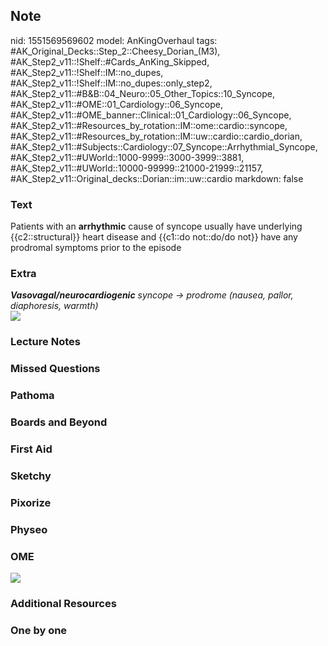 ## Note
nid: 1551569569602
model: AnKingOverhaul
tags: #AK_Original_Decks::Step_2::Cheesy_Dorian_(M3), #AK_Step2_v11::!Shelf::#Cards_AnKing_Skipped, #AK_Step2_v11::!Shelf::IM::no_dupes, #AK_Step2_v11::!Shelf::IM::no_dupes::only_step2, #AK_Step2_v11::#B&B::04_Neuro::05_Other_Topics::10_Syncope, #AK_Step2_v11::#OME::01_Cardiology::06_Syncope, #AK_Step2_v11::#OME_banner::Clinical::01_Cardiology::06_Syncope, #AK_Step2_v11::#Resources_by_rotation::IM::ome::cardio::syncope, #AK_Step2_v11::#Resources_by_rotation::IM::uw::cardio::cardio_dorian, #AK_Step2_v11::#Subjects::Cardiology::07_Syncope::Arrhythmial_Syncope, #AK_Step2_v11::#UWorld::1000-9999::3000-3999::3881, #AK_Step2_v11::#UWorld::10000-99999::21000-21999::21157, #AK_Step2_v11::Original_decks::Dorian::im::uw::cardio
markdown: false

### Text
Patients with an <b>arrhythmic</b> cause of syncope usually have
underlying {{c2::structural}} heart disease and {{c1::do not::do/do
not}} have any prodromal symptoms prior to the episode

### Extra
<div>
  <i><b>Vasovagal/neurocardiogenic</b> syncope → prodrome (nausea,
  pallor, diaphoresis, warmth)</i>
</div>
<div>
  <i><img src="wtf%20syncope.png"></i>
</div>

### Lecture Notes


### Missed Questions


### Pathoma


### Boards and Beyond


### First Aid


### Sketchy


### Pixorize


### Physeo


### OME
<div class="ome-widget">
  <a href=
  "https://onlinemeded.org/spa/cardiology/syncope/acquire?ref=anki">
  <img src="_OME_AnkiFlashcards_Lesson_5.png"></a>
</div>

### Additional Resources


### One by one

